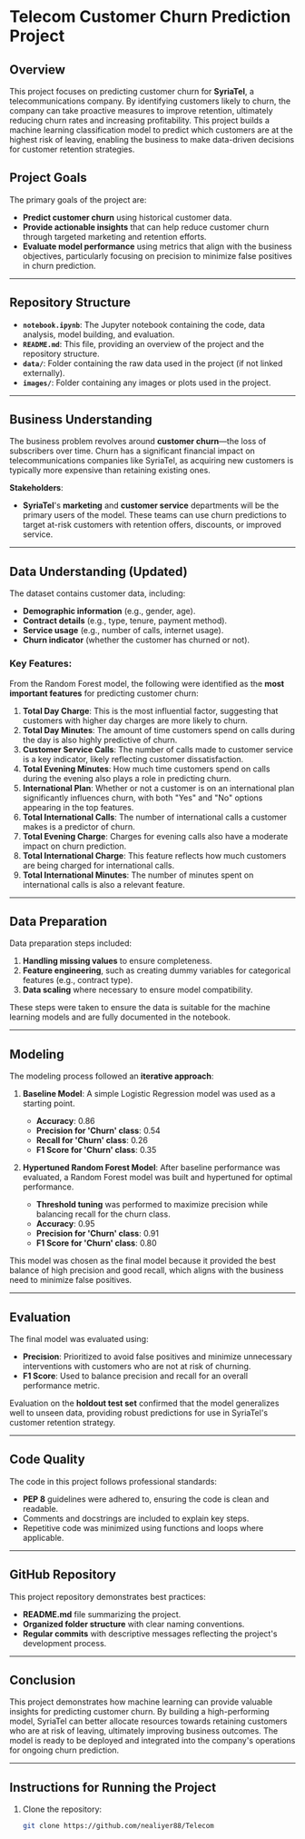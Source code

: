 # Telecom Customer Churn Prediction Project

## Overview
This project focuses on predicting customer churn for **SyriaTel**, a telecommunications company. By identifying customers likely to churn, the company can take proactive measures to improve retention, ultimately reducing churn rates and increasing profitability. This project builds a machine learning classification model to predict which customers are at the highest risk of leaving, enabling the business to make data-driven decisions for customer retention strategies.

## Project Goals
The primary goals of the project are:
- **Predict customer churn** using historical customer data.
- **Provide actionable insights** that can help reduce customer churn through targeted marketing and retention efforts.
- **Evaluate model performance** using metrics that align with the business objectives, particularly focusing on precision to minimize false positives in churn prediction.

---

## Repository Structure

- **`notebook.ipynb`**: The Jupyter notebook containing the code, data analysis, model building, and evaluation.
- **`README.md`**: This file, providing an overview of the project and the repository structure.
- **`data/`**: Folder containing the raw data used in the project (if not linked externally).
- **`images/`**: Folder containing any images or plots used in the project.

---

## Business Understanding
The business problem revolves around **customer churn**—the loss of subscribers over time. Churn has a significant financial impact on telecommunications companies like SyriaTel, as acquiring new customers is typically more expensive than retaining existing ones.

**Stakeholders**:
- **SyriaTel**'s **marketing** and **customer service** departments will be the primary users of the model. These teams can use churn predictions to target at-risk customers with retention offers, discounts, or improved service.

---

## Data Understanding (Updated)

The dataset contains customer data, including:
- **Demographic information** (e.g., gender, age).
- **Contract details** (e.g., type, tenure, payment method).
- **Service usage** (e.g., number of calls, internet usage).
- **Churn indicator** (whether the customer has churned or not).

### Key Features:

From the Random Forest model, the following were identified as the **most important features** for predicting customer churn:

1. **Total Day Charge**: This is the most influential factor, suggesting that customers with higher day charges are more likely to churn.
2. **Total Day Minutes**: The amount of time customers spend on calls during the day is also highly predictive of churn.
3. **Customer Service Calls**: The number of calls made to customer service is a key indicator, likely reflecting customer dissatisfaction.
4. **Total Evening Minutes**: How much time customers spend on calls during the evening also plays a role in predicting churn.
5. **International Plan**: Whether or not a customer is on an international plan significantly influences churn, with both "Yes" and "No" options appearing in the top features.
6. **Total International Calls**: The number of international calls a customer makes is a predictor of churn.
7. **Total Evening Charge**: Charges for evening calls also have a moderate impact on churn prediction.
8. **Total International Charge**: This feature reflects how much customers are being charged for international calls.
9. **Total International Minutes**: The number of minutes spent on international calls is also a relevant feature.

---

## Data Preparation
Data preparation steps included:
1. **Handling missing values** to ensure completeness.
2. **Feature engineering**, such as creating dummy variables for categorical features (e.g., contract type).
3. **Data scaling** where necessary to ensure model compatibility.

These steps were taken to ensure the data is suitable for the machine learning models and are fully documented in the notebook.

---

## Modeling
The modeling process followed an **iterative approach**:
1. **Baseline Model**: A simple Logistic Regression model was used as a starting point.
   - **Accuracy**: 0.86
   - **Precision for 'Churn' class**: 0.54
   - **Recall for 'Churn' class**: 0.26
   - **F1 Score for 'Churn' class**: 0.35

2. **Hypertuned Random Forest Model**: After baseline performance was evaluated, a Random Forest model was built and hypertuned for optimal performance.
   - **Threshold tuning** was performed to maximize precision while balancing recall for the churn class.
   - **Accuracy**: 0.95
   - **Precision for 'Churn' class**: 0.91
   - **F1 Score for 'Churn' class**: 0.80

This model was chosen as the final model because it provided the best balance of high precision and good recall, which aligns with the business need to minimize false positives.

---

## Evaluation
The final model was evaluated using:
- **Precision**: Prioritized to avoid false positives and minimize unnecessary interventions with customers who are not at risk of churning.
- **F1 Score**: Used to balance precision and recall for an overall performance metric.
  
Evaluation on the **holdout test set** confirmed that the model generalizes well to unseen data, providing robust predictions for use in SyriaTel's customer retention strategy.

---

## Code Quality
The code in this project follows professional standards:
- **PEP 8** guidelines were adhered to, ensuring the code is clean and readable.
- Comments and docstrings are included to explain key steps.
- Repetitive code was minimized using functions and loops where applicable.

---

## GitHub Repository
This project repository demonstrates best practices:
- **README.md** file summarizing the project.
- **Organized folder structure** with clear naming conventions.
- **Regular commits** with descriptive messages reflecting the project's development process.

---

## Conclusion
This project demonstrates how machine learning can provide valuable insights for predicting customer churn. By building a high-performing model, SyriaTel can better allocate resources towards retaining customers who are at risk of leaving, ultimately improving business outcomes. The model is ready to be deployed and integrated into the company's operations for ongoing churn prediction.

---

## Instructions for Running the Project
1. Clone the repository:
   ```bash
   git clone https://github.com/nealiyer88/Telecom
